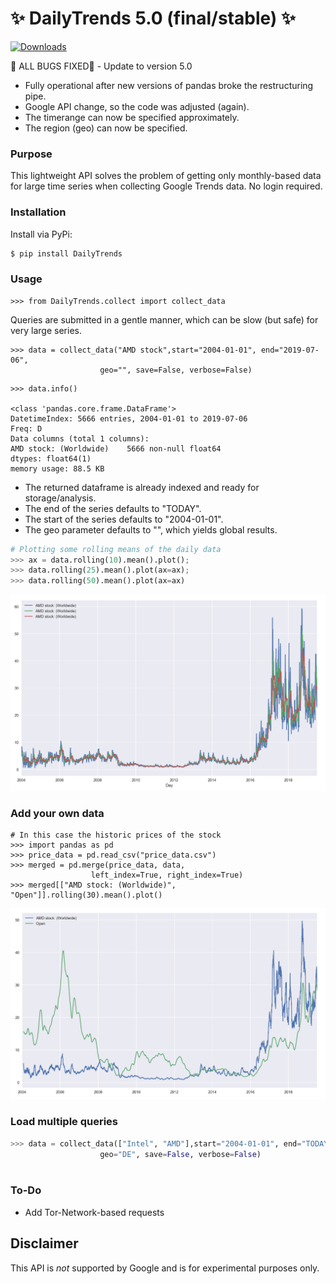#  ✨ DailyTrends 5.0 (final/stable) ✨
[![Downloads](https://static.pepy.tech/personalized-badge/dailytrends?period=total&units=international_system&left_color=grey&right_color=green&left_text=Downloads)](https://pepy.tech/project/dailytrends)


🚨 ALL BUGS FIXED🚨 - Update to version 5.0
- Fully operational after new versions of pandas broke the restructuring pipe.
- Google API change, so the code was adjusted (again).
- The timerange can now be specified approximately.
- The region (geo) can now be specified.

###  Purpose

This lightweight API solves the problem of getting only monthly-based data for large time series when collecting Google Trends data. No login required. 

### Installation

Install via PyPi:

```bash
$ pip install DailyTrends
```


### Usage

```python3
>>> from DailyTrends.collect import collect_data
```
Queries are submitted in a gentle manner, which can be slow (but safe) for very large series.

```python3
>>> data = collect_data("AMD stock",start="2004-01-01", end="2019-07-06",
                    geo="", save=False, verbose=False)  
```                 
           
```python3
>>> data.info()

<class 'pandas.core.frame.DataFrame'>
DatetimeIndex: 5666 entries, 2004-01-01 to 2019-07-06
Freq: D
Data columns (total 1 columns):
AMD stock: (Worldwide)    5666 non-null float64
dtypes: float64(1)
memory usage: 88.5 KB
```
- The returned dataframe is already indexed and ready for storage/analysis.
- The end of the series defaults to "TODAY".
- The start of the series defaults to "2004-01-01".
- The geo parameter defaults to "", which yields global results.

```python
# Plotting some rolling means of the daily data
>>> ax = data.rolling(10).mean().plot();
>>> data.rolling(25).mean().plot(ax=ax);
>>> data.rolling(50).mean().plot(ax=ax)
```

![image.png](1.png)

### Add your own data
```python3
# In this case the historic prices of the stock
>>> import pandas as pd
>>> price_data = pd.read_csv("price_data.csv")
>>> merged = pd.merge(price_data, data,
                  left_index=True, right_index=True)
>>> merged[["AMD stock: (Worldwide)", "Open"]].rolling(30).mean().plot()
```
![image.png](2.png)

### Load multiple queries

```python
>>> data = collect_data(["Intel", "AMD"],start="2004-01-01", end="TODAY",
                    geo="DE", save=False, verbose=False)      
                
```




### To-Do

- Add Tor-Network-based requests







## **Disclaimer**

This API is *not* supported by Google and is for experimental purposes only.


